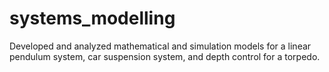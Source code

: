 # systems_modelling
Developed and analyzed mathematical and simulation models for a linear pendulum system, car suspension system, and depth control for a torpedo.
